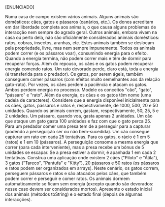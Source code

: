 [ENUNCIADO]
 
Numa casa de campo existem vários animais. 
Alguns animais são domésticos: cães, gatos e pássaros (canários, etc.). Os donos acreditam em 
dar liberdade completa aos animais, o que causa alguns problemas de interacção nem sempre 
do agrado geral. 
Outros animais, embora vivam na casa ou perto dela, não são oficialmente considerados 
animais domésticos: ratos, cobras, insectos, aranhas, etc. Estes animais também se deslocam 
pela propriedade, livre, mas nem sempre impunemente. 
Todos os animais podem correr (e os pássaros voar), consumindo energia para o efeito. 
Quando a energia termina, não podem correr mais e têm de dormir para recuperar forças. 
Além do repouso, os cães e os gatos podem recuperar energia comendo ratos. Um rato 
devorado perde, claro está, toda a energia (é transferida para o predador). Os gatos, por 
serem ágeis, também conseguem comer pássaros (com efeitos muito semelhantes aos da 
relação gato-rato). 
Por vezes, os cães perdem a paciência e atacam os gatos. Ambos perdem energia no processo. 
Modele os conceitos "cão", "gato", "pássaro" e "rato". Além da energia, os cães e os gatos têm 
nome (uma cadeia de caracteres). 
Considere que a energia disponível inicialmente para os cães, gatos, pássaros e ratos é, 
respectivamente, de 1000, 500, 20 e 50 unidades. Quando os animais correm, gastam, 
respectivamente, 50, 25, 5 e 2 unidades. Um pássaro, quando voa, gasta apenas 2 unidades. 
Um cão que ataque um gato gasta 100 unidades e faz com que o gato perca 25. 
Para um predador comer uma presa tem de a perseguir para a capturar (podendo a 
perseguição ser ou não bem-sucedida). Um cão consegue capturar um rato em cada 25 
tentativas. Para os gatos, o rácio é 1 em 5 (ratos) e 1 em 10 (pássaros). A perseguição consome 
a mesma energia que correr (para cada interveniente), mas a presa recebe um bónus de 5 
unidades se escapar. Se a presa estiver a dormir, é apanhada 1 em cada 2 tentativas. 
Construa uma aplicação onde existem 2 cães ("Piloto" e "Átila"), 3 gatos ("Tareco", "Pantufa" e 
"Kitty"), 20 pássaros e 50 ratos (os pássaros e ratos podem ser organizados em arrays). 
Neste cenário, os gatos correm, perseguem pássaros e ratos e são atacados pelos cães, que 
também podem correr e perseguir e comer ratos. Os animais dormem automaticamente se 
ficam sem energia (excepto quando são devorados: nesse caso devem ser considerados 
mortos). 
Apresente o estado inicial dos animais (métodos toString) e o estado final (depois de algumas 
interacções).